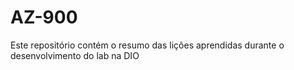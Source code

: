 # AZ-900
Este repositório contém o resumo das lições aprendidas durante o desenvolvimento do lab na DIO
